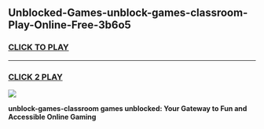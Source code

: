 
## Unblocked-Games-unblock-games-classroom-Play-Online-Free-3b6o5
<h3>
<a href="https://premium76.site?title=unblock-games-classroom&ref=26A">CLICK TO PLAY</a></h3>
<hr>

<h3>
<a href="https://premium76.site?title=unblock-games-classroom&ref=26A">CLICK 2 PLAY</a>
  
</h3>

<a href="https://premium76.site?title=unblock-games-classroom&ref=26A"><img src="https://clearcache.store/games.png"></a>


**unblock-games-classroom games unblocked: Your Gateway to Fun and Accessible Online Gaming**

